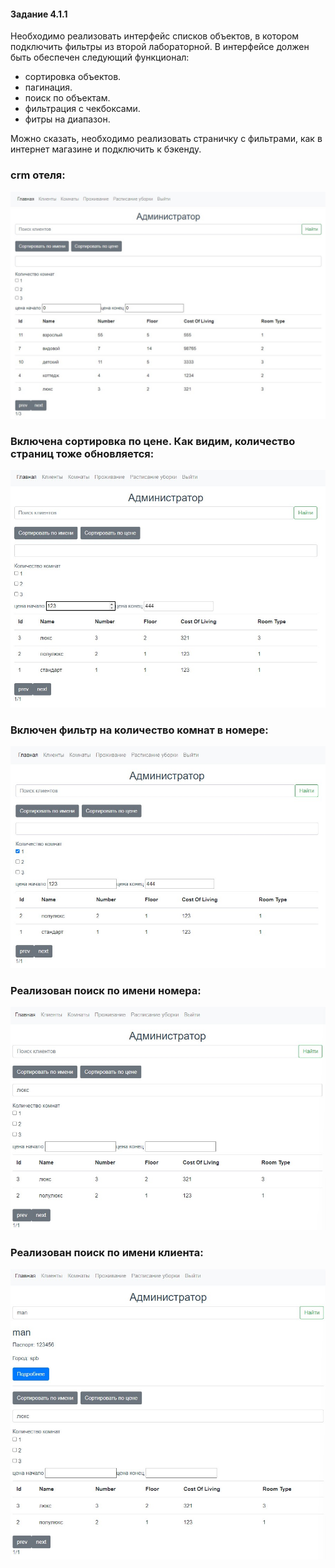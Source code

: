 #### Задание 4.1.1

Необходимо реализовать интерфейс списков объектов, в котором подключить фильтры из второй лабораторной. В интерфейсе должен быть обеспечен следующий функционал:

- сортировка объектов.
- пагинация.
- поиск по объектам.
- фильтрация с чекбоксами.
- фитры на диапазон.

Можно сказать, необходимо реализовать страничку с фильтрами, как в интернет магазине и подключить к бэкенду.

### crm отеля: 

![](../imgs/h1.jpg)

### Включена сортировка по цене. Как видим, количество страниц тоже обновляется:

![](../imgs/h2.jpg)

### Включен фильтр на количество комнат в номере:

![](../imgs/h3.jpg)

### Реализован поиск по имени номера:

![](../imgs/h4.jpg)

### Реализован поиск по имени клиента:

![](../imgs/h5.jpg)